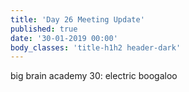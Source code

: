```yaml
---
title: 'Day 26 Meeting Update'
published: true
date: '30-01-2019 00:00'
body_classes: 'title-h1h2 header-dark'
---
```


big brain academy 30: electric boogaloo

